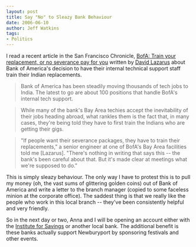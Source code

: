 ```yaml
---
layout: post
title: Say "No" to Sleazy Bank Behaviour
date: 2006-06-10
author: Jeff Watkins
tags:
- Politics
---
```


I read a recent article in the San Francisco Chronicle, [BofA: Train your replacement, or no severance pay for you](http://www.sfgate.com/cgi-bin/article.cgi?file=/chronicle/archive/2006/06/09/BUGPJJA66348.DTL&type=printable) written by [David Lazarus](mailto:dlazarus@sfchronicle.com) about Bank of America's decision to have their internal technical support staff train their Indian replacements.

>Bank of America has been steadily moving thousands of tech jobs to India. The latest to go are about 100 positions that handle BofA's internal tech support.

>While many of the bank's Bay Area techies accept the inevitability of their jobs heading abroad, what rankles them is the fact that, in many cases, they're being told they have to first train the Indians who are getting their gigs.

>"If people want their severance packages, they have to train their replacements," a senior engineer at one of BofA's Bay Area facilities told me [Lazarus]. "There's nothing in writing that says this -- the bank's been careful about that. But it's made clear at meetings what we're supposed to do."

This is simply sleazy behaviour. The only way I have to protest this is to pull my money (oh, the vast sums of glittering golden coins) out of Bank of America and write a letter to the branch manager (copied to some faceless minion at the corporate office). The saddest thing is that we really like the people who work in this local branch -- they've been consistently helpful and very friendly. 

So in the next day or two, Anna and I will be opening an account either with the [Institute for Savings](http://www.institutionforsavings.com/) or another local bank. The additional benefit is these banks actually support Newburyport by sponsoring festivals and other events.
